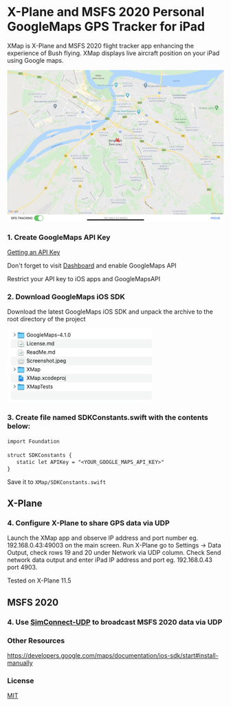 # X-Plane and MSFS 2020 Personal GoogleMaps GPS Tracker for iPad

XMap is X-Plane and MSFS 2020 flight tracker app enhancing the experience of Bush flying. 
XMap displays live aircraft position on your iPad using Google maps.

![Screenshot](Screenshot.jpeg)

### 1. Create GoogleMaps API Key
[Getting an API Key](https://developers.google.com/maps/documentation/ios-sdk/get-api-key)

Don't forget to visit [Dashboard](https://console.cloud.google.com/apis/dashboard) and enable GoogleMaps API

Restrict your API key to iOS apps and GoogleMapsAPI

### 2. Download GoogleMaps iOS SDK

Download the latest GoogleMaps iOS SDK and unpack the archive to the root directory of the project

![Project directory structure](Screenshot2.png)

### 3. Create file named SDKConstants.swift with the contents below:
```
import Foundation

struct SDKConstants {
   static let APIKey = "<YOUR_GOOGLE_MAPS_API_KEY>"
}
```
Save it to ```XMap/SDKConstants.swift```

## X-Plane

### 4. Configure X-Plane to share GPS data via UDP

Launch the XMap app and observe IP address and port number eg. 192.168.0.43:49003 on the main screen.
Run X-Plane go to Settings -> Data Output, check rows 19 and 20 under Network via UDP column.
Check Send network data output and enter iPad IP address and port eg. 192.168.0.43 port 4903.

Tested on X-Plane 11.5

## MSFS 2020

### 4. Use [SimConnect-UDP](https://github.com/sdrpa/SimConnect-UDP) to broadcast MSFS 2020 data via UDP

### Other Resources

https://developers.google.com/maps/documentation/ios-sdk/start#install-manually   
  

### License

[MIT](https://github.com/git/git-scm.com/blob/master/MIT-LICENSE.txt)
